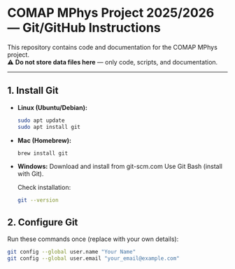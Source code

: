 # COMAP MPhys Project 2025/2026 — Git/GitHub Instructions

This repository contains code and documentation for the COMAP MPhys project.  
⚠️ **Do not store data files here** — only code, scripts, and documentation.

---

## 1. Install Git
- **Linux (Ubuntu/Debian):**
  ```bash
  sudo apt update
  sudo apt install git
- **Mac (Homebrew):**
  ```bash
  brew install git
- **Windows:**
  Download and install from git-scm.com
  Use Git Bash (install with Git).

  Check installation:
  ```bash
  git --version

## 2. Configure Git
Run these commands once (replace with your own details):
```bash
git config --global user.name "Your Name"
git config --global user.email "your_email@example.com"


